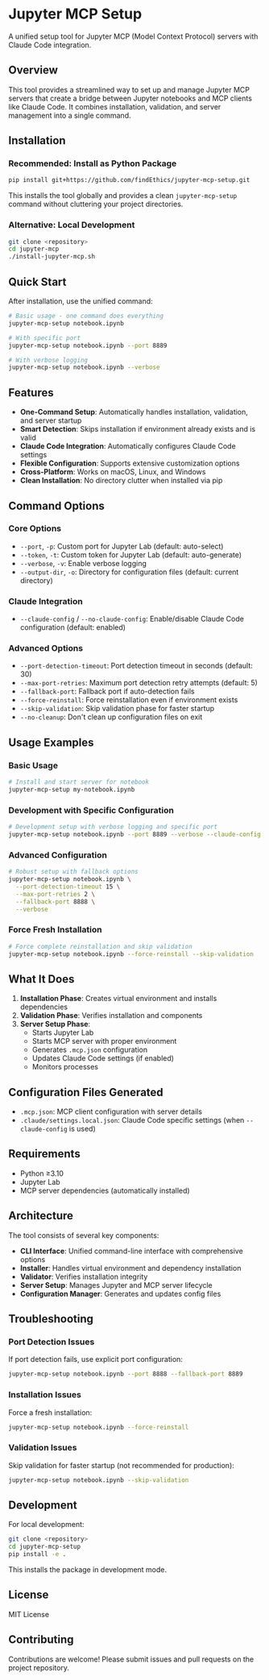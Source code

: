 # Jupyter MCP Setup

A unified setup tool for Jupyter MCP (Model Context Protocol) servers with Claude Code integration.

## Overview

This tool provides a streamlined way to set up and manage Jupyter MCP servers that create a bridge between Jupyter notebooks and MCP clients like Claude Code. It combines installation, validation, and server management into a single command.

## Installation

### Recommended: Install as Python Package

```bash
pip install git+https://github.com/findEthics/jupyter-mcp-setup.git
```

This installs the tool globally and provides a clean `jupyter-mcp-setup` command without cluttering your project directories.

### Alternative: Local Development

```bash
git clone <repository>
cd jupyter-mcp
./install-jupyter-mcp.sh
```

## Quick Start

After installation, use the unified command:

```bash
# Basic usage - one command does everything
jupyter-mcp-setup notebook.ipynb

# With specific port
jupyter-mcp-setup notebook.ipynb --port 8889

# With verbose logging
jupyter-mcp-setup notebook.ipynb --verbose
```

## Features

- **One-Command Setup**: Automatically handles installation, validation, and server startup
- **Smart Detection**: Skips installation if environment already exists and is valid
- **Claude Code Integration**: Automatically configures Claude Code settings
- **Flexible Configuration**: Supports extensive customization options
- **Cross-Platform**: Works on macOS, Linux, and Windows
- **Clean Installation**: No directory clutter when installed via pip

## Command Options

### Core Options
- `--port`, `-p`: Custom port for Jupyter Lab (default: auto-select)
- `--token`, `-t`: Custom token for Jupyter Lab (default: auto-generate)
- `--verbose`, `-v`: Enable verbose logging
- `--output-dir`, `-o`: Directory for configuration files (default: current directory)

### Claude Integration
- `--claude-config` / `--no-claude-config`: Enable/disable Claude Code configuration (default: enabled)

### Advanced Options
- `--port-detection-timeout`: Port detection timeout in seconds (default: 30)
- `--max-port-retries`: Maximum port detection retry attempts (default: 5)
- `--fallback-port`: Fallback port if auto-detection fails
- `--force-reinstall`: Force reinstallation even if environment exists
- `--skip-validation`: Skip validation phase for faster startup
- `--no-cleanup`: Don't clean up configuration files on exit

## Usage Examples

### Basic Usage
```bash
# Install and start server for notebook
jupyter-mcp-setup my-notebook.ipynb
```

### Development with Specific Configuration
```bash
# Development setup with verbose logging and specific port
jupyter-mcp-setup notebook.ipynb --port 8889 --verbose --claude-config
```

### Advanced Configuration
```bash
# Robust setup with fallback options
jupyter-mcp-setup notebook.ipynb \
  --port-detection-timeout 15 \
  --max-port-retries 2 \
  --fallback-port 8888 \
  --verbose
```

### Force Fresh Installation
```bash
# Force complete reinstallation and skip validation
jupyter-mcp-setup notebook.ipynb --force-reinstall --skip-validation
```

## What It Does

1. **Installation Phase**: Creates virtual environment and installs dependencies
2. **Validation Phase**: Verifies installation and components
3. **Server Setup Phase**: 
   - Starts Jupyter Lab
   - Starts MCP server with proper environment
   - Generates `.mcp.json` configuration
   - Updates Claude Code settings (if enabled)
   - Monitors processes

## Configuration Files Generated

- `.mcp.json`: MCP client configuration with server details
- `.claude/settings.local.json`: Claude Code specific settings (when `--claude-config` is used)

## Requirements

- Python ≥3.10
- Jupyter Lab
- MCP server dependencies (automatically installed)

## Architecture

The tool consists of several key components:

- **CLI Interface**: Unified command-line interface with comprehensive options
- **Installer**: Handles virtual environment and dependency installation
- **Validator**: Verifies installation integrity
- **Server Setup**: Manages Jupyter and MCP server lifecycle
- **Configuration Manager**: Generates and updates config files

## Troubleshooting

### Port Detection Issues
If port detection fails, use explicit port configuration:
```bash
jupyter-mcp-setup notebook.ipynb --port 8888 --fallback-port 8889
```

### Installation Issues
Force a fresh installation:
```bash
jupyter-mcp-setup notebook.ipynb --force-reinstall
```

### Validation Issues
Skip validation for faster startup (not recommended for production):
```bash
jupyter-mcp-setup notebook.ipynb --skip-validation
```

## Development

For local development:

```bash
git clone <repository>
cd jupyter-mcp-setup
pip install -e .
```

This installs the package in development mode.

## License

MIT License

## Contributing

Contributions are welcome! Please submit issues and pull requests on the project repository.
